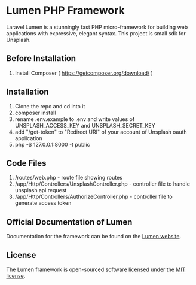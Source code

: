 # Lumen PHP Framework

Laravel Lumen is a stunningly fast PHP micro-framework for building web applications with expressive, elegant syntax. This project is small sdk for Unsplash.

## Before Installation
1. Install Composer ( https://getcomposer.org/download/ )

## Installation
1. Clone the repo and cd into it
2. composer install
3. rename .env.example to .env and write values of UNSPLASH_ACCESS_KEY and UNSPLASH_SECRET_KEY
4. add "<your-website-url>/get-token" to "Redirect URI" of your account of Unsplash oauth application
5. php -S 127.0.0.1:8000 -t public

## Code Files
1. /routes/web.php - route file showing routes
2. /app/Http/Controllers/UnsplashController.php - controller file to handle unsplash api request
3. /app/Http/Controllers/AuthorizeController.php - controller file to generate access token


## Official Documentation of Lumen

Documentation for the framework can be found on the [Lumen website](https://lumen.laravel.com/docs).

## License

The Lumen framework is open-sourced software licensed under the [MIT license](https://opensource.org/licenses/MIT).
